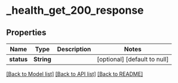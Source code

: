 # \_health_get_200_response

## Properties

| Name       | Type       | Description | Notes                        |
| ---------- | ---------- | ----------- | ---------------------------- |
| **status** | **String** |             | [optional] [default to null] |

[[Back to Model list]](../README.md#documentation-for-models) [[Back to API list]](../README.md#documentation-for-api-endpoints) [[Back to README]](../README.md)
